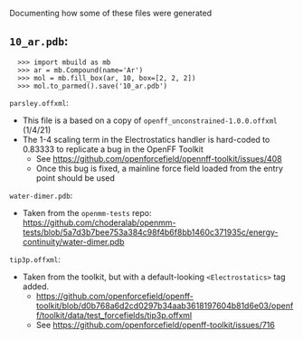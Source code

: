 Documenting how some of these files were generated

`10_ar.pdb`:
  -
  ```python3
    >>> import mbuild as mb
    >>> ar = mb.Compound(name='Ar')
    >>> mol = mb.fill_box(ar, 10, box=[2, 2, 2])
    >>> mol.to_parmed().save('10_ar.pdb')
  ```

`parsley.offxml`:
  - This file is a based on a copy of `openff_unconstrained-1.0.0.offxml` (1/4/21)
  - The 1-4 scaling term in the Electrostatics handler is hard-coded to 0.83333 to replicate a bug in the OpenFF Toolkit
    - See https://github.com/openforcefield/opennff-toolkit/issues/408
    - Once this bug is fixed, a mainline force field loaded from the entry point should be used

`water-dimer.pdb`:
  - Taken from the `openmm-tests` repo: https://github.com/choderalab/openmm-tests/blob/5a7d3b7bee753a384c98f4b6f8bb1460c371935c/energy-continuity/water-dimer.pdb

`tip3p.offxml`:
  - Taken from the toolkit, but with a default-looking `<Electrostatics>` tag added.
    - https://github.com/openforcefield/openff-toolkit/blob/d0b768a6d2cd0297b34aab3618197604b81d6e03/openff/toolkit/data/test_forcefields/tip3p.offxml
    - See https://github.com/openforcefield/openff-toolkit/issues/716
